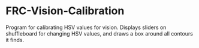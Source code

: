 # FRC-Vision-Calibration
Program for calibrating HSV values for vision. Displays sliders on shuffleboard for changing HSV values, and draws a box around all contours it finds.
